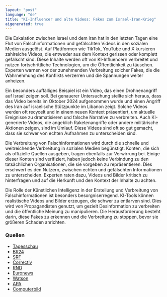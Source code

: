```yaml
---
layout: "post"
language: "de"
title: "KI-Influencer und alte Videos: Fakes zum Israel-Iran-Krieg"
aigenerated: true
---
```


Die Eskalation zwischen Israel und dem Iran hat in den letzten Tagen eine Flut von Falschinformationen und gefälschten Videos in den sozialen Medien ausgelöst. Auf Plattformen wie TikTok, YouTube und X kursieren zahlreiche Videos, die entweder aus dem Kontext gerissen oder komplett gefälscht sind. Diese Inhalte werden oft von KI-Influencern verbreitet und nutzen fortschrittliche Technologien, um die Öffentlichkeit zu täuschen. Experten warnen vor der zunehmenden Verbreitung solcher Fakes, die die Wahrnehmung des Konflikts verzerren und die Spannungen weiter anheizen.

<!--more-->

Ein besonders auffälliges Beispiel ist ein Video, das einen Drohnenangriff auf Israel zeigen soll. Bei genauerer Untersuchung stellte sich heraus, dass das Video bereits im Oktober 2024 aufgenommen wurde und einen Angriff des Iran auf israelische Stützpunkte im Libanon zeigt. Solche Videos werden oft recycelt und in einem neuen Kontext präsentiert, um aktuelle Ereignisse zu dramatisieren und falsche Narrative zu verbreiten. Auch KI-generierte Videos, die angeblich Raketenangriffe oder andere militärische Aktionen zeigen, sind im Umlauf. Diese Videos sind oft so gut gemacht, dass sie schwer von echten Aufnahmen zu unterscheiden sind.

Die Verbreitung von Falschinformationen wird durch die schnelle und weitreichende Verbreitung in sozialen Medien begünstigt. Konten, die sich als offizielle Quellen ausgeben, tragen ebenfalls zur Verwirrung bei. Einige dieser Konten sind verifiziert, haben jedoch keine Verbindung zu den tatsächlichen Organisationen, die sie vorgeben zu repräsentieren. Dies erschwert es den Nutzern, zwischen echten und gefälschten Informationen zu unterscheiden. Experten raten dazu, Videos und Bilder kritisch zu hinterfragen und auf die Herkunft und den Kontext der Inhalte zu achten.

Die Rolle der Künstlichen Intelligenz in der Erstellung und Verbreitung von Falschinformationen ist besonders besorgniserregend. KI-Tools können realistische Videos und Bilder erzeugen, die schwer zu entlarven sind. Dies wird von Propagandisten genutzt, um gezielt Desinformation zu verbreiten und die öffentliche Meinung zu manipulieren. Die Herausforderung besteht darin, diese Fakes zu erkennen und die Verbreitung zu stoppen, bevor sie größeren Schaden anrichten.

### Quellen
- [Tagesschau](https://www.tagesschau.de/faktenfinder/iran-israel-fakes-100.html)
- [BR24](https://www.br.de/nachrichten/netzwelt/krieg-zwischen-israel-und-iran-wie-erkenne-ich-fake-videos,UoNuee7)
- [SRF](https://www.srf.ch/news/international/nahost/faktencheck-iran-israel-zum-nahostkonflikt-kursieren-zahlreiche-fake-videos)
- [Correctiv](https://correctiv.org/faktencheck/hintergrund/2025/06/17/welche-fake-videos-nach-den-angriffen-zwischen-israel-und-dem-iran-kursieren/)
- [RND](https://www.rnd.de/politik/fake-videos-aus-dem-krieg-so-erkennen-sie-propaganda-faelschungen-HAK7JFRISFB6FPVEJ5YMNP5HWI.html)
- [Euronews](https://de.euronews.com/my-europe/2025/06/19/faktencheck-israel-iran-social-media-fakenews)
- [Watson](https://politik.watson.de/politik/international/528161238-israel-iran-krieg-wie-ki-und-social-media-die-wahrheit-verzerren)
- [APA](https://apa.at/faktencheck/veraltete-videos-im-israel-iran-konflikt-unterwegs/)
- [Computerbild](https://www.computerbild.de/artikel/cb-News-Internet-Israel-Iran-Konflikt-So-werden-KI-Bilder-fuer-Propaganda-genutzt-39780879.html)
